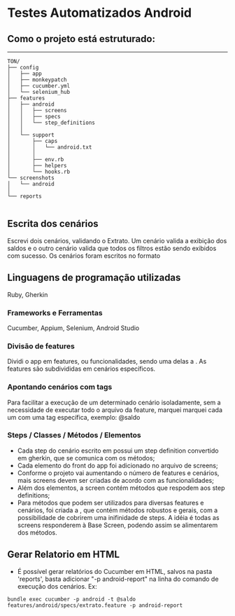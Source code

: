 # Testes Automatizados Android #

## Como o projeto está estruturado: ##
***
```
TON/
├── config
│   ├── app
│   ├── monkeypatch
│   ├── cucumber.yml
│   └── selenium_hub
├── features
│   ├── android
│   │   ├── screens
│   │   ├── specs
│   │   └── step_definitions
│   │
│   └── support
│       ├── caps
│       │   └── android.txt
│       │   
│       ├── env.rb
│       ├── helpers
│       └── hooks.rb
└── screenshots
│   └── android
│    
└── reports
    
```
## Escrita dos cenários ##
Escrevi dois cenários, validando o Extrato.
Um cenário valida a exibição dos saldos e o outro cenário valida que todos os filtros estão sendo exibidos com sucesso.
Os cenários foram escritos no formato <BDD>

## Linguagens de programação utilizadas ##
Ruby, Gherkin

### Frameworks e Ferramentas ###
Cucumber, Appium, Selenium, Android Studio

### Divisão de features ###
Dividi o app em features, ou funcionalidades, sendo uma delas a <Extrato>. 
As features são subdivididas em cenários específicos.

### Apontando cenários com tags ###
Para facilitar a execução de um determinado cenário isoladamente, sem a necessidade de executar todo o arquivo da feature, marquei marquei cada um com uma tag específica, exemplo: @saldo 

### Steps / Classes / Métodos / Elementos ###
- Cada step do cenário escrito em <BDD> possui um step definition convertido em gherkin, que se comunica com os métodos;
- Cada elemento do front do app foi adicionado no arquivo de screens;
- Conforme o projeto vai aumentando o número de features e cenários, mais screens devem ser criadas de acordo com as funcionalidades;
- Além dos elementos, a screen contém métodos que respodem aos step definitions;
- Para métodos que podem ser utilizados para diversas features e cenários, foi criada a <Base Screen>, que contém métodos robustos e gerais, com a possibilidade de cobrirem uma inifinidade de steps. A idéia é todas as screens responderem à Base Screen, podendo assim se alimentarem dos métodos.

## Gerar Relatorio em HTML ###

 - É possível gerar relatórios do Cucumber em HTML, salvos na pasta 'reports', basta adicionar "-p android-report" na linha do comando de execução dos cenários. Ex:
 
 ```
 bundle exec cucumber -p android -t @saldo features/android/specs/extrato.feature -p android-report

 ```
   